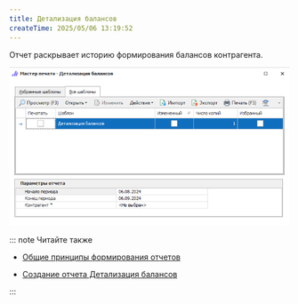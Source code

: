 ```yaml
---
title: Детализация балансов
createTime: 2025/05/06 13:19:52
---
```

Отчет раскрывает историю формирования балансов контрагента.

![](../../../assets/specification/detalizatsiya_balansov_1.png)

::: note Читайте также

- [Общие принципы формирования отчетов](../obshchie_printsipy_formirovaniya_otchetov.md)

- [Создание отчета Детализация балансов](../../../work/otchety/finansovye_otchety/detalizatsiya_balansov.md)

:::